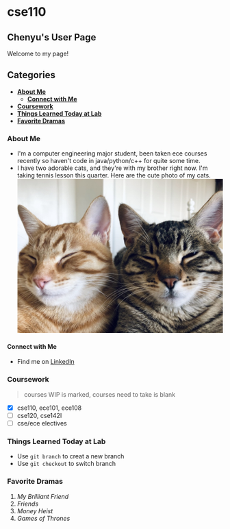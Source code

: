 # cse110
## Chenyu's User Page
Welcome to my page!

## Categories
- **[About Me](https://chenyutang98.github.io/cse110/#about-me)**
  -  **[Connect with Me](https://chenyutang98.github.io/cse110/#connect-with-me)**
- **[Coursework](https://chenyutang98.github.io/cse110/#coursework)**
- **[Things Learned Today at Lab](https://chenyutang98.github.io/cse110/#things-learned-today-at-lab)**
- **[Favorite Dramas](https://chenyutang98.github.io/cse110/#favorite-dramas)**

### About Me
- I'm a computer engineering major student, been taken ece courses recently so haven't code in java/python/c++ for quite some time.
- I have two adorable cats, and they're with my brother right now. I'm taking tennis lesson this quarter. Here are the cute photo of my cats.
![image](https://github.com/ChenyuTang98/cse110/blob/1905e75461f7b6082aec188be81d1e3ba24a594e/B53678ED-20BB-453E-95B7-57636453CFC0_1_105_c.jpeg)

#### Connect with Me
- Find me on [LinkedIn](https://www.linkedin.com/in/chenyu-tang-tang9817)

### Coursework
>courses WIP is marked, courses need to take is blank
- [x] cse110, ece101, ece108
- [ ] cse120, cse142l
- [ ] cse/ece electives

### Things Learned Today at Lab
- Use `git branch` to creat a new branch
- Use `git checkout` to switch branch

### Favorite Dramas
1. _My Brilliant Friend_
2. _Friends_
3. _Money Heist_
4. _Games of Thrones_

